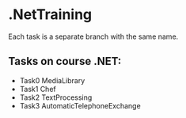 # .NetTraining
Each task is a separate branch with the same name.

## Tasks on course .NET:
* Task0 MediaLibrary
* Task1 Chef
* Task2 TextProcessing
* Task3 AutomaticTelephoneExchange
